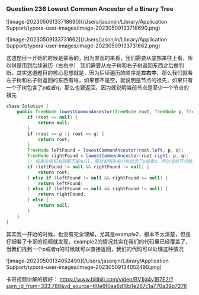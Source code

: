 ### Question 236 Lowest Common Ancestor of a Binary Tree

![image-20230509133718690](/Users/jasonjin/Library/Application Support/typora-user-images/image-20230509133718690.png)

![image-20230509133731662](/Users/jasonjin/Library/Application Support/typora-user-images/image-20230509133731662.png)

这道题目一开始的时候是蒙蔽的，因为直观的来看，我们需要从底部来往上看，所以得是用到后续遍历（左右中） 我们需要从左子树和右子树返回东西之后做判断。其实这道题目的核心思想就是，因为后续遍历的顺序是**左右中**，那么我们就看左子树和右子树返回的东西有啥，如果都不是空，就说明是节点的祖先，如果只有一个子树包含了p或者q，那么也要返回，因为就说明当前节点是至少一个节点的祖先

```java
class Solution {
    public TreeNode lowestCommonAncestor(TreeNode root, TreeNode p, TreeNode q) {
        if (root == null) {
            return null;
        }    
        if (root == p || root == q) {
            return root;
        }
        TreeNode leftFound = lowestCommonAncestor(root.left, p, q);
        TreeNode rightFound = lowestCommonAncestor(root.right, p, q);
      	// 如果左侧和右侧都不是null，那就说明左右分别包含了p或者q，所以当前节点就是公公祖先
        if (leftFound != null && rightFound != null) {
            return root;
        } else if (leftFound != null && rightFound == null) {
            return leftFound;
        } else if (leftFound == null && rightFound != null) {
            return rightFound;
        } else {
            return null;
        }
    }
}
```

其实我一开始的时候，也没有完全理解，尤其是example2，根本不太清楚，但是仔细看了卡哥的视频就发现，example2的情况其实在我们的代码里已经覆盖了，当我们找到一个p或者q的时候就可以直接返回，我们的代码可以处理这种情况

![image-20230509134052490](/Users/jasonjin/Library/Application Support/typora-user-images/image-20230509134052490.png)

卡哥视频讲解的很好： https://www.bilibili.com/video/BV1jd4y1B7E2/?spm_id_from=333.788&vd_source=60e6f0aa6d18b1e267c1a770a39b7276